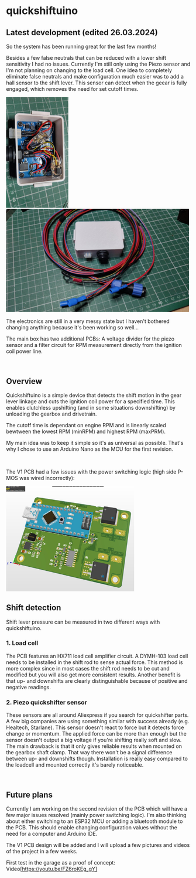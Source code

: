 # quickshiftuino
## Latest development (edited 26.03.2024)
So the system has been running great for the last few months!

Besides a few false neutrals that can be reduced with a lower shift sensitivity I had no issues. Currently I'm still only using the Piezo sensor and I'm not planning on changing to the load cell.
One idea to completely eliminate false neutrals and make configuration much easier was to add a hall sensor to the shift lever. This sensor can detect when the geear is fully engaged, which removes the need for set cutoff times.

<img src='img/electronics.jpg' width='170'> <img src='img/harness.jpg' width='500'>

The electronics are still in a very messy state but I haven't bothered changing anything because it's been working so well...

The main box has two additional PCBs: A voltage divider for the piezo sensor and a filter circuit for RPM measurement directly from the ignition coil power line.

<br>

## Overview
Quickshiftuino is a simple device that detects the shift motion in the gear lever linkage and cuts the ignition coil power for a specified time.
This enables clutchless upshifting (and in some situations downshifting) by unloading the gearbox and drivetrain.

The cutoff time is dependant on engine RPM and is linearly scaled bewtween the lowest RPM (minRPM) and highest RPM (maxPRM).

My main idea was to keep it simple so it's as universal as possible. That's why I chose to use an Arduino Nano as the MCU for the first revision.

<br>

The V1 PCB had a few issues with the power switching logic (high side P-MOS was wired incorrectly):

<img src='img/pcb.jpeg' width='350'>

<br>

## Shift detection
Shift lever pressure can be measured in two different ways with quickshiftuino.

  ### 1. Load cell
  The PCB features an HX711 load cell amplifier circuit.
  A DYMH-103 load cell needs to be installed in the shift rod to sense actual force.
  This method is more complex since in most cases the shift rod needs to be cut and modified but you will also get more consistent results.
  Another benefit is that up- and downshifts are clearly distinguishable because of positive and negative readings.

  ### 2. Piezo quickshifter sensor
  These sensors are all around Aliexpress if you search for quickshifter parts. A few big companies are using something similar with success already (e.g. Healtech, Starlane).
  This sensor doesn't react to force but it detects force change or momentum. The applied force can be more than enough but the sensor doesn't output a big voltage if you're shifting really soft and slow.
  The main drawback is that it only gives reliable results when mounted on the gearbox shaft clamp. That way there won't be a signal difference between up- and downshifts though.
  Installation is really easy compared to the loadcell and mounted correctly it's barely noticeable.

<br>

## Future plans
Currently I am working on the second revision of the PCB which will have a few major issues resolved (mainly power switching logic).
I'm also thinking about either switching to an ESP32 MCU or adding a bluetooth module to the PCB. This should enable changing configuration values without the need for a computer and Arduino IDE.

The V1 PCB design will be added and I will upload a few pictures and videos of the project in a few weeks.

First test in the garage as a proof of concept: Video[https://youtu.be/FZ6roKEg_gY]
